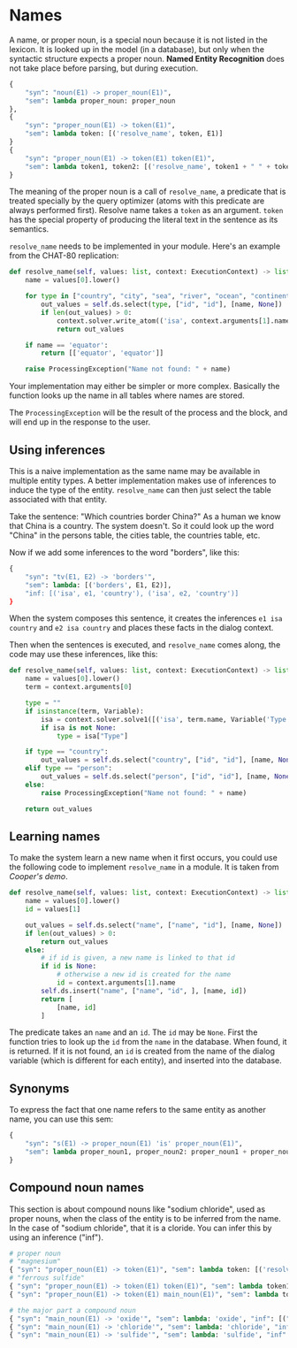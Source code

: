 # Names

A name, or proper noun, is a special noun because it is not listed in the lexicon. It is looked up in the model (in a database), but only when the syntactic structure expects a proper noun. __Named Entity Recognition__ does not take place before parsing, but during execution.

~~~python
{
    "syn": "noun(E1) -> proper_noun(E1)",
    "sem": lambda proper_noun: proper_noun
},
{
    "syn": "proper_noun(E1) -> token(E1)",
    "sem": lambda token: [('resolve_name', token, E1)]
}
{
    "syn": "proper_noun(E1) -> token(E1) token(E1)",
    "sem": lambda token1, token2: [('resolve_name', token1 + " " + token2, E1)]
}
~~~

The meaning of the proper noun is a call of `resolve_name`, a predicate that is treated specially by the query optimizer (atoms with this predicate are always performed first). Resolve name takes a `token` as an argument. `token` has the special property of producing the literal text in the sentence as its semantics.

`resolve_name` needs to be implemented in your module. Here's an example from the CHAT-80 replication:

~~~python
def resolve_name(self, values: list, context: ExecutionContext) -> list[list]:
    name = values[0].lower()

    for type in ["country", "city", "sea", "river", "ocean", "continent"]:
        out_values = self.ds.select(type, ["id", "id"], [name, None])
        if len(out_values) > 0:
            context.solver.write_atom(('isa', context.arguments[1].name, type))
            return out_values

    if name == 'equator':
        return [['equator', 'equator']]

    raise ProcessingException("Name not found: " + name)
~~~

Your implementation may either be simpler or more complex. Basically the function looks up the name in all tables where names are stored.

The `ProcessingException` will be the result of the process and the block, and will end up in the response to the user.

## Using inferences

This is a naive implementation as the same name may be available in multiple entity types. A better implementation makes use of inferences to induce the type of the entity. `resolve_name` can then just select the table associated with that entity.

Take the sentence: "Which countries border China?" As a human we know that China is a country. The system doesn't. So it could look up the word "China" in the persons table, the cities table, the countries table, etc.

Now if we add some inferences to the word "borders", like this:

~~~python
{
    "syn": "tv(E1, E2) -> 'borders'",
    "sem": lambda: [('borders', E1, E2)],
    "inf: [('isa', e1, 'country'), ('isa', e2, 'country')]
}
~~~

When the system composes this sentence, it creates the inferences `e1 isa country` and `e2 isa country` and places these facts in the dialog context.

Then when the sentences is executed, and `resolve_name` comes along, the code may use these inferences, like this:

~~~python
def resolve_name(self, values: list, context: ExecutionContext) -> list[list]:
    name = values[0].lower()
    term = context.arguments[0]

    type = ""
    if isinstance(term, Variable):
        isa = context.solver.solve1([('isa', term.name, Variable('Type'))])
        if isa is not None:
            type = isa["Type"]

    if type == "country":
        out_values = self.ds.select("country", ["id", "id"], [name, None])
    elif type == "person":
        out_values = self.ds.select("person", ["id", "id"], [name, None])
    else:
        raise ProcessingException("Name not found: " + name)

    return out_values
~~~

## Learning names

To make the system learn a new name when it first occurs, you could use the following code to implement `resolve_name` in a module. It is taken from _Cooper's demo_.

~~~python
def resolve_name(self, values: list, context: ExecutionContext) -> list[list]:
    name = values[0].lower()
    id = values[1]

    out_values = self.ds.select("name", ["name", "id"], [name, None])
    if len(out_values) > 0:
        return out_values
    else:
        # if id is given, a new name is linked to that id
        if id is None:
            # otherwise a new id is created for the name
            id = context.arguments[1].name
        self.ds.insert("name", ["name", "id", ], [name, id])
        return [
            [name, id]
        ]
~~~

The predicate takes an `name` and an `id`. The `id` may be `None`. First the function tries to look up the `id` from the `name` in the database. When found, it is returned. If it is not found, an `id` is created from the name of the dialog variable (which is different for each entity), and inserted into the database.

## Synonyms

To express the fact that one name refers to the same entity as another name, you can use this sem:

~~~python
{
    "syn": "s(E1) -> proper_noun(E1) 'is' proper_noun(E1)",
    "sem": lambda proper_noun1, proper_noun2: proper_noun1 + proper_noun2,
}
~~~

## Compound noun names

This section is about compound nouns like "sodium chloride", used as proper nouns, when the class of the entity is to be inferred from the name. In the case of "sodium chloride", that it is a cloride. You can infer this by using an inference ("inf").

~~~python
# proper noun
# "magnesium"
{ "syn": "proper_noun(E1) -> token(E1)", "sem": lambda token: [('resolve_name', token, E1)] },
# "ferrous sulfide"
{ "syn": "proper_noun(E1) -> token(E1) token(E1)", "sem": lambda token1, token2: [('resolve_name', token1 + " " + token2, E1)] },
{ "syn": "proper_noun(E1) -> token(E1) main_noun(E1)", "sem": lambda token, main_noun: [('resolve_name', token + ' ' + main_noun, E1)] },

# the major part a compound noun
{ "syn": "main_noun(E1) -> 'oxide'", "sem": lambda: 'oxide', "inf": [("oxide", e1)] },
{ "syn": "main_noun(E1) -> 'chloride'", "sem": lambda: 'chloride', "inf": [("chloride", e1)] },
{ "syn": "main_noun(E1) -> 'sulfide'", "sem": lambda: 'sulfide', "inf": [("sulfide", e1)] },
~~~
